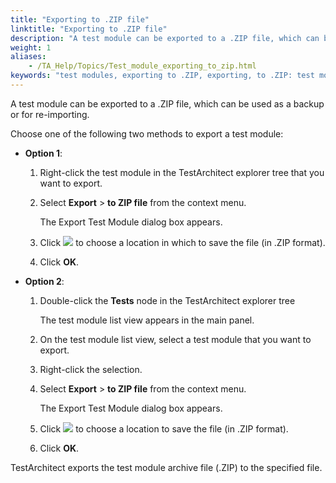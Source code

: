 ```yaml
--- 
title: "Exporting to .ZIP file"
linktitle: "Exporting to .ZIP file"
description: "A test module can be exported to a .ZIP file, which can be used as a backup or for re-importing."
weight: 1
aliases: 
    - /TA_Help/Topics/Test_module_exporting_to_zip.html
keywords: "test modules, exporting to .ZIP, exporting, to .ZIP: test modules, .ZIP"
---
```


A test module can be exported to a .ZIP file, which can be used as a backup or for re-importing.

Choose one of the following two methods to export a test module:

-   **Option 1**:

    1.  Right-click the test module in the TestArchitect explorer tree that you want to export.

    2.  Select **Export** \> **to ZIP file** from the context menu.

        The Export Test Module dialog box appears.

    3.  Click ![](/images/TA_Help/Images/btn.browse-ellipsis.01.png) to choose a location in which to save the file \(in .ZIP format\).

    4.  Click **OK**.

-   **Option 2**:

    1.  Double-click the **Tests** node in the TestArchitect explorer tree

        The test module list view appears in the main panel.

    2.  On the test module list view, select a test module that you want to export.

    3.  Right-click the selection.

    4.  Select **Export** \> **to ZIP file** from the context menu.

        The Export Test Module dialog box appears.

    5.  Click ![](/images/TA_Help/Images/btn.browse-ellipsis.01.png) to choose a location to save the file \(in .ZIP format\).

    6.  Click **OK**.


TestArchitect exports the test module archive file \(.ZIP\) to the specified file.



